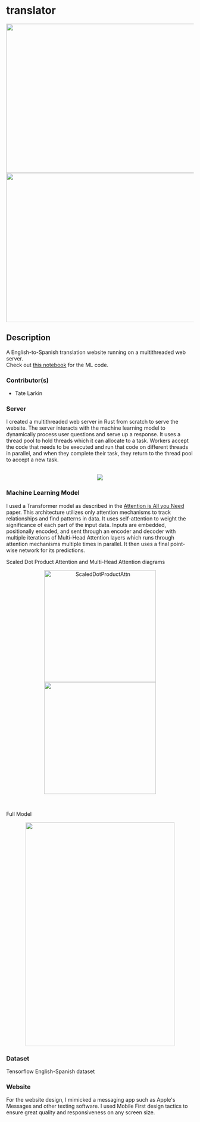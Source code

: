 # translator

<img src="https://user-images.githubusercontent.com/70344865/181678495-55a528d1-9cac-4c87-a31c-0446f3ec6257.png" width="700" height="400"></img>
<img src="https://user-images.githubusercontent.com/70344865/181678568-f2aa6448-eee9-480e-be01-29674bf988e1.png" width="700" height="400"></img>

## Description
A English-to-Spanish translation website running on a multithreaded web server.\
Check out [this notebook](https://github.com/tate8/neural-machine-translation) for the ML code.

### Contributor(s)
* Tate Larkin

### Server
I created a multithreaded web server in Rust from scratch to serve the website. The server interacts with the machine learning model to dynamically process user questions and serve up a response. It uses a thread pool to hold threads which it can allocate to a task. Workers accept the code that needs to be executed and run that code on different threads in parallel, and when they complete their task, they return to the thread pool to accept a new task.
<br><br>
<p align="center">
 <img src="https://user-images.githubusercontent.com/70344865/168331541-b2df86bf-7cf0-433a-ba59-048ac61947ba.png"></img>
</p>

### Machine Learning Model
I used a Transformer model as described in the [Attention is All you Need](https://proceedings.neurips.cc/paper/2017/file/3f5ee243547dee91fbd053c1c4a845aa-Paper.pdf) paper. This architecture utilizes only attention mechanisms to track relationships and find patterns in data. It uses self-attention to weight the significance of each part of the input data. Inputs are embedded, positionally encoded, and sent through an encoder and decoder with multiple iterations of Multi-Head Attention layers which runs through attention mechanisms multiple times in parallel. It then uses a final point-wise network for its predictions.
<br>

Scaled Dot Product Attention and Multi-Head Attention diagrams
<p align="middle">
  <img width="300" alt="ScaledDotProductAttn" src="https://user-images.githubusercontent.com/70344865/168853068-6bbf752d-2294-4e03-9f01-55bae063268b.png">
 <img src="https://user-images.githubusercontent.com/70344865/168852860-f858a97f-0eb9-4dfe-8b7f-609a32f1db84.png" width="300"></img>
</p>

<br>

Full Model
<p align="center">
  <img src="https://user-images.githubusercontent.com/70344865/168329344-4978b250-fd0d-4a78-a280-0fb277451f74.png" width="400" height="600"></img>
</p>


### Dataset
Tensorflow English-Spanish dataset

### Website
For the website design, I mimicked a messaging app such as Apple's Messages and other texting software. I used Mobile First design tactics to ensure great quality and responsiveness on any screen size.
